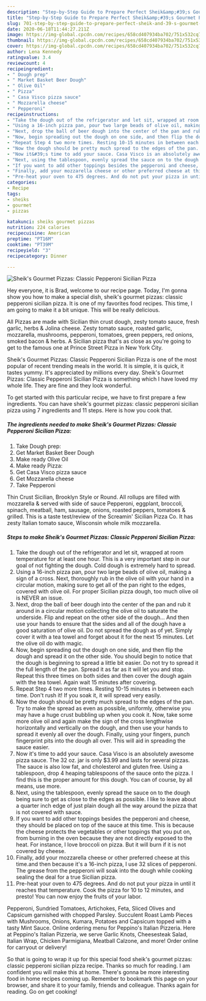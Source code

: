 ```yaml
---
description: "Step-by-Step Guide to Prepare Perfect Sheik&amp;#39;s Gourmet Pizzas: Classic Pepperoni Sicilian Pizza"
title: "Step-by-Step Guide to Prepare Perfect Sheik&amp;#39;s Gourmet Pizzas: Classic Pepperoni Sicilian Pizza"
slug: 701-step-by-step-guide-to-prepare-perfect-sheik-and-39-s-gourmet-pizzas-classic-pepperoni-sicilian-pizza
date: 2020-06-18T11:44:27.211Z
image: https://img-global.cpcdn.com/recipes/658cd407934ba702/751x532cq70/sheiks-gourmet-pizzas-classic-pepperoni-sicilian-pizza-recipe-main-photo.jpg
thumbnail: https://img-global.cpcdn.com/recipes/658cd407934ba702/751x532cq70/sheiks-gourmet-pizzas-classic-pepperoni-sicilian-pizza-recipe-main-photo.jpg
cover: https://img-global.cpcdn.com/recipes/658cd407934ba702/751x532cq70/sheiks-gourmet-pizzas-classic-pepperoni-sicilian-pizza-recipe-main-photo.jpg
author: Lena Kennedy
ratingvalue: 3.4
reviewcount: 4
recipeingredient:
- " Dough prep"
- " Market Basket Beer Dough"
- " Olive Oil"
- " Pizza"
- " Casa Visco pizza sauce"
- " Mozzarella cheese"
- " Pepperoni"
recipeinstructions:
- "Take the dough out of the refrigerator and let sit, wrapped at room temperature for at least one hour. This is a very important step in our goal of not fighting the dough. Cold dough is extremely hard to spread."
- "Using a 16-inch pizza pan, pour two large beads of olive oil, making a sign of a cross. Next, thoroughly rub in the olive oil with your hand in a circular motion, making sure to get all of the pan right to the edges, covered with olive oil. For proper Sicilian pizza dough, too much olive oil is NEVER an issue."
- "Next, drop the ball of beer dough into the center of the pan and rub it around in a circular motion collecting the olive oil to saturate the underside. Flip and repeat on the other side of the dough... And then use your hands to ensure that the sides and all of the dough have a good saturation of olive oil. Do not spread the dough as of yet. Simply cover it with a tea towel and forget about it for the next 15 minutes. Let the olive oil do with magic."
- "Now, begin spreading out the dough on one side, and then flip the dough and spread it on the other side. You should begin to notice that the dough is beginning to spread a little bit easier. Do not try to spread it the full length of the pan. Spread it as far as it will let you and stop. Repeat this three times on both sides and then cover the dough again with the tea towel. Again wait 15 minutes after covering."
- "Repeat Step 4 two more times. Resting 10-15 minutes in between each time. Don&#39;t rush it! If you soak it, it will spread very easily."
- "Now the dough should be pretty much spread to the edges of the pan. Try to make the spread as even as possible, uniformly, otherwise you may have a huge crust bubbling up when you cook it. Now, take some more olive oil and again make the sign of the cross lengthwise horizontally and vertically on the dough, and then use your hands to spread it evenly all over the dough. Finally, using your fingers, punch fingerprint pits into the dough all over. This will aid in spreading the sauce easier."
- "Now it&#39;s time to add your sauce. Casa Visco is an absolutely awesome pizza sauce. The 32 oz. jar is only $3.99 and lasts for several pizzas. The sauce is also low fat, and cholesterol and gluten free. Using a tablespoon, drop 4 heaping tablespoons of the sauce onto the pizza. I find this is the proper amount for this dough. You can of course, by all means, use more."
- "Next, using the tablespoon, evenly spread the sauce on to the dough being sure to get as close to the edges as possible. I like to leave about a quarter inch edge of just plain dough all the way around the pizza that is not covered with sauce."
- "If you want to add other toppings besides the pepperoni and cheese, they should be placed on top of the sauce at this time. This is because the cheese protects the vegetables or other toppings that you put on, from burning in the oven because they are not directly exposed to the heat. For instance, I love broccoli on pizza. But it will burn if it is not covered by cheese."
- "Finally, add your mozzarella cheese or other preferred cheese at this time.and then because it&#39;s a 16-inch pizza, I use 32 slices of pepperoni. The grease from the pepperoni will soak into the dough while cooking sealing the deal for a true Sicilian pizza."
- "Pre-heat your oven to 475 degrees. And do not put your pizza in until it reaches that temperature. Cook the pizza for 10 to 12 minutes, and presto! You can now enjoy the fruits of your labor."
categories:
- Recipe
tags:
- sheiks
- gourmet
- pizzas

katakunci: sheiks gourmet pizzas 
nutrition: 224 calories
recipecuisine: American
preptime: "PT16M"
cooktime: "PT39M"
recipeyield: "3"
recipecategory: Dinner

---
```



![Sheik&#39;s Gourmet Pizzas: Classic Pepperoni Sicilian Pizza](https://img-global.cpcdn.com/recipes/658cd407934ba702/751x532cq70/sheiks-gourmet-pizzas-classic-pepperoni-sicilian-pizza-recipe-main-photo.jpg)

Hey everyone, it is Brad, welcome to our recipe page. Today, I'm gonna show you how to make a special dish, sheik&#39;s gourmet pizzas: classic pepperoni sicilian pizza. It is one of my favorites food recipes. This time, I am going to make it a bit unique. This will be really delicious.

All Pizzas are made with Sicilian thin crust dough, zesty tomato sauce, fresh garlic, herbs &amp; Jolina cheese. Zesty tomato sauce, roasted garlic, mozzarella, mushrooms, pepperoni, tomatoes, green peppers, red onions, smoked bacon &amp; herbs. A Sicilian pizza that&#39;s as close as you&#39;re going to get to the famous one at Prince Street Pizza in New York City.

Sheik&#39;s Gourmet Pizzas: Classic Pepperoni Sicilian Pizza is one of the most popular of recent trending meals in the world. It is simple, it is quick, it tastes yummy. It's appreciated by millions every day. Sheik&#39;s Gourmet Pizzas: Classic Pepperoni Sicilian Pizza is something which I have loved my whole life. They are fine and they look wonderful.


To get started with this particular recipe, we have to first prepare a few ingredients. You can have sheik&#39;s gourmet pizzas: classic pepperoni sicilian pizza using 7 ingredients and 11 steps. Here is how you cook that.

<!--inarticleads1-->

##### The ingredients needed to make Sheik&#39;s Gourmet Pizzas: Classic Pepperoni Sicilian Pizza:

1. Take  Dough prep:
1. Get  Market Basket Beer Dough
1. Make ready  Olive Oil
1. Make ready  Pizza:
1. Get  Casa Visco pizza sauce
1. Get  Mozzarella cheese
1. Take  Pepperoni


Thin Crust Sicilian, Brooklyn Style or Round. All rollups are filled with mozzarella &amp; served with side of sauce Pepperoni, eggplant, broccoli, spinach, meatball, ham, sausage, onions, roasted peppers, tomatoes &amp; grilled. This is a taste test/review of the Screamin&#39; Sicilian Pizza Co. It has zesty Italian tomato sauce, Wisconsin whole milk mozzarella. 

<!--inarticleads2-->

##### Steps to make Sheik&#39;s Gourmet Pizzas: Classic Pepperoni Sicilian Pizza:

1. Take the dough out of the refrigerator and let sit, wrapped at room temperature for at least one hour. This is a very important step in our goal of not fighting the dough. Cold dough is extremely hard to spread.
1. Using a 16-inch pizza pan, pour two large beads of olive oil, making a sign of a cross. Next, thoroughly rub in the olive oil with your hand in a circular motion, making sure to get all of the pan right to the edges, covered with olive oil. For proper Sicilian pizza dough, too much olive oil is NEVER an issue.
1. Next, drop the ball of beer dough into the center of the pan and rub it around in a circular motion collecting the olive oil to saturate the underside. Flip and repeat on the other side of the dough... And then use your hands to ensure that the sides and all of the dough have a good saturation of olive oil. Do not spread the dough as of yet. Simply cover it with a tea towel and forget about it for the next 15 minutes. Let the olive oil do with magic.
1. Now, begin spreading out the dough on one side, and then flip the dough and spread it on the other side. You should begin to notice that the dough is beginning to spread a little bit easier. Do not try to spread it the full length of the pan. Spread it as far as it will let you and stop. Repeat this three times on both sides and then cover the dough again with the tea towel. Again wait 15 minutes after covering.
1. Repeat Step 4 two more times. Resting 10-15 minutes in between each time. Don&#39;t rush it! If you soak it, it will spread very easily.
1. Now the dough should be pretty much spread to the edges of the pan. Try to make the spread as even as possible, uniformly, otherwise you may have a huge crust bubbling up when you cook it. Now, take some more olive oil and again make the sign of the cross lengthwise horizontally and vertically on the dough, and then use your hands to spread it evenly all over the dough. Finally, using your fingers, punch fingerprint pits into the dough all over. This will aid in spreading the sauce easier.
1. Now it&#39;s time to add your sauce. Casa Visco is an absolutely awesome pizza sauce. The 32 oz. jar is only $3.99 and lasts for several pizzas. The sauce is also low fat, and cholesterol and gluten free. Using a tablespoon, drop 4 heaping tablespoons of the sauce onto the pizza. I find this is the proper amount for this dough. You can of course, by all means, use more.
1. Next, using the tablespoon, evenly spread the sauce on to the dough being sure to get as close to the edges as possible. I like to leave about a quarter inch edge of just plain dough all the way around the pizza that is not covered with sauce.
1. If you want to add other toppings besides the pepperoni and cheese, they should be placed on top of the sauce at this time. This is because the cheese protects the vegetables or other toppings that you put on, from burning in the oven because they are not directly exposed to the heat. For instance, I love broccoli on pizza. But it will burn if it is not covered by cheese.
1. Finally, add your mozzarella cheese or other preferred cheese at this time.and then because it&#39;s a 16-inch pizza, I use 32 slices of pepperoni. The grease from the pepperoni will soak into the dough while cooking sealing the deal for a true Sicilian pizza.
1. Pre-heat your oven to 475 degrees. And do not put your pizza in until it reaches that temperature. Cook the pizza for 10 to 12 minutes, and presto! You can now enjoy the fruits of your labor.


Pepperoni, Sundried Tomatoes, Artichokes, Feta, Sliced Olives and Capsicum garnished with chopped Parsley. Succulent Roast Lamb Pieces with Mushrooms, Onions, Kumara, Potatoes and Capsicum topped with a tasty Mint Sauce. Online ordering menu for Peppino&#39;s Italian Pizzeria. Here at Peppino&#39;s Italian Pizzeria, we serve Garlic Knots, Cheesesteak Salad, Italian Wrap, Chicken Parmigiana, Meatball Calzone, and more! Order online for carryout or delivery! 

So that is going to wrap it up for this special food sheik&#39;s gourmet pizzas: classic pepperoni sicilian pizza recipe. Thanks so much for reading. I am confident you will make this at home. There's gonna be more interesting food in home recipes coming up. Remember to bookmark this page on your browser, and share it to your family, friends and colleague. Thanks again for reading. Go on get cooking!
